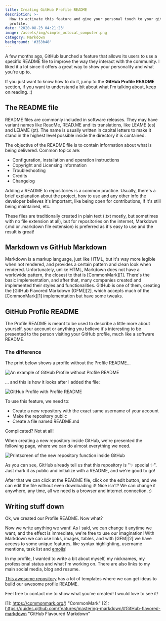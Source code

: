 ```yaml
---
title: Creating GitHub Profile README
description: >-
  How to activate this feature and give your personal touch to your github
  profile.
date: '2020-08-23 04:21:23'
image: /assets/img/simple_octocat_computer.png
category: Markdown
background: '#353b48'
---
```

A few months ago, GitHub launched a feature that allows its users to use a specific README file to improve the way they interact with the community. I liked it a lot since it offers a great way to show your personality and what you're up to.

If you just want to know how to do it, jump to the **GitHub Profile README** section, if you want to understand a bit about what I'm talking about, keep on reading. :)

## The README file

README files are commonly included in software releases. They may have variant names like ReadMe, READ.ME and its translations, like LEAME (es) and LEIAME (pt). The name is usually written in capital letters to make it stand in the highest level possible inside the directory it is contained.

The objective of the README file is to contain information about what is being delivered. Common topics are:

* Configuration, installation and operation instructions
* Copyright and Licensing information
* Troubleshooting
* Credits
* Changelog

Adding a README to repositories is a common practice. Usually, there's a brief explanation about the project, how to use and any other info the developer believes it's important, like being open for contributions, if it's still being maintained, etc.

These files are traditionally created in plain text (.txt mostly, but sometimes with no file extension at all), but for repositories on the internet, Markdown (.md or .markdown file extension) is preferred as it's easy to use and the result is great!

## Markdown vs GitHub Markdown

Markdown is a markup language, just like HTML, but it's way more legible when not rendered, and provides a certain pattern and clean look when rendered. Unfortunately, unlike HTML, Markdown does not have a worldwide pattern, the closest to that is [CommonMark][1]. There's the basic implementation, and after that, many companies created and implemented their styles and functionalities. GitHub is one of them, creating the [GitHub Flavored Markdown (GFM)][2], which accepts much of the [CommonMark][1] implementation but have some tweaks.

## GitHub Profile README

The Profile README is meant to be used to describe a little more about yourself, your account or anything you believe it's interesting to be presented to the person visiting your GitHub profile, much like a software README.

### The difference

The print below shows a profile without the Profile README...

![An example of GitHub Profile without Profile README](/assets/img/23-08-20_before.png "My account without Profile README")

... and this is how it looks after I added the file:

![GitHub Profile with Profile README](/assets/img/23-08-20_after.png "My account with the README file")

To use this feature, we need to:

* Create a new repository with the exact same username of your account
* Make the repository public
* Create a file named README.md

Complicated? Not at all!

When creating a new repository inside GitHub, we're presented the following page, where we can do almost everything we need.

![Printscreen of the new repository function inside GitHub](/assets/img/23-08-20_new_repo.png "Creating a new repository")

As you can see, GitHub already tell us that this repository is ":sparkles: special :sparkles:". Just mark it as public and initialize with a README, and we're good to go!

After that we can click at the README file, click on the edit button, and we can edit the file without even downloading it! Nice isn't? We can change it anywhere, any time, all we need is a browser and internet connection. :)

## Writing stuff down

Ok, we created our Profile README. Now what?

Now we write anything we want! As I said, we can change it anytime we want, and the effect is immediate, we're free to use our imagination! With Markdown we can use links, images, tables, and with [GFM][2] we have access to some unique features, like syntax highlighting, username mentions, task list and [emojis](https://github.com/ikatyang/emoji-cheat-sheet/blob/master/README.md)!

In my profile, I wanted to write a bit about myself, my nicknames, my professional status and what I'm working on. There are also links to my main social media, blog and resume.

[This awesome repository](https://github.com/kautukkundan/Awesome-Profile-README-templates) has a lot of templates where we can get ideas to build our awesome profile README.

Feel free to contact me to show what you've created! I would love to see it!

[1]: https://commonmark.org/) "CommonMark"
[2]: https://guides.github.com/features/mastering-markdown/#GitHub-flavored-markdown "GitHub Flavoured Markdown"
